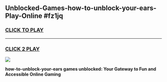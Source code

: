 
## Unblocked-Games-how-to-unblock-your-ears-Play-Online #fz1jq
<h3>
<a href="https://news.freeplayer.one?title=how-to-unblock-your-ears&ref=3">CLICK TO PLAY</a></h3>
<hr>

<h3>
<a href="https://news.freeplayer.one?title=how-to-unblock-your-ears&ref=3">CLICK 2 PLAY</a>
  
</h3>

<a href="https://news.freeplayer.one?title=how-to-unblock-your-ears&ref=3"><img src="https://clearcache.store/games.png"></a>


**how-to-unblock-your-ears games unblocked: Your Gateway to Fun and Accessible Online Gaming**
